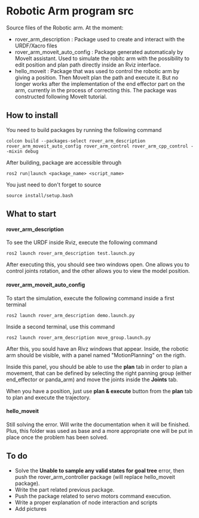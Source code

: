 
# Robotic Arm program src

Source files of the Robotic arm. At the moment:
- rover_arm_description : Package used to create and interact with the URDF/Xacro files
- rover_arm_moveit_auto_config : Package generated automaticaly by MoveIt assistant. Used to simulate the robitc arm with the possibility to edit position and plan path directly inside an Rviz interface.
- hello_moveit : Package that was used to control the robotic arm by giving a position. Then MoveIt plan the path and execute it. But no longer works after the implementation of the end effector part on the arm, currently in the process of correcting this. The package was constructed following MoveIt tutorial.

## How to install

You need to build packages by running the following command
```
colcon build --packages-select rover_arm_description rover_arm_moveit_auto_config rover_arm_control rover_arm_cpp_control --mixin debug
```
After building, package are accessible through 
```
ros2 run|launch <package_name> <script_name>
```

You just need to don't forget to source
```
source install/setup.bash
```

## What to start

#### rover_arm_description

To see the URDF inside Rviz, execute the following command
```
ros2 launch rover_arm_description test.launch.py
```
After executing this, you should see two windows open. One allows you to control joints rotation, and the other allows you to view the model position.

#### rover_arm_moveit_auto_config

To start the simulation, execute the following command inside a first terminal
```
ros2 launch rover_arm_description demo.launch.py
```
Inside a second terminal, use this command
```
ros2 launch rover_arm_description move_group.launch.py
```

After this, you sould have an Rivz windows that appear. Inside, the robotic arm should be visible, with a panel named "MotionPlanning" on the rigth.

Inside this panel, you should be able to use the **plan** tab in order to plan a movement, that can be defined by selecting the right panning group (either end_effector or panda_arm) and move the joints inside the **Joints** tab.

When you have a position, just use **plan & execute** button from the **plan** tab to plan and execute the trajectory.

#### hello_moveit

Still solving the error. Will write the documentation when it will be finished. Plus, this folder was used as base and a more appropriate one will be put in place once the problem has been solved.


## To do

- Solve the **Unable to sample any valid states for goal tree** error, then push the rover_arm_controller package (will replace hello_moveit package).
- Write the part related previous package.
- Push the package related to servo motors command execution.
- Write a proper explanation of node interaction and scripts
- Add pictures